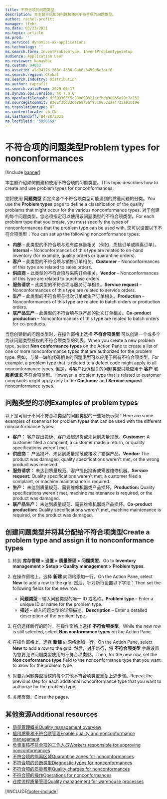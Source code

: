 ```yaml
---
title: 不符合项的问题类型
description: 本主题介绍如何创建和使用不符合项的问题类型。
author: rachel-profitt
manager: tfehr
ms.date: 03/23/2021
ms.topic: article
ms.prod: ''
ms.service: dynamics-ax-applications
ms.technology: ''
ms.search.form: InventProblemType, InventProblemTypeSetup
audience: Application User
ms.reviewer: kamaybac
ms.custom: 94003
ms.assetid: a1d9417b-268f-4334-8ab6-8499d6c3acf0
ms.search.region: Global
ms.search.industry: Distribution
ms.author: raprofit
ms.search.validFrom: 2020-06-17
ms.dyn365.ops.version: AX 7.0.0
ms.openlocfilehash: df509365f5c900898921acfbda380b5e20c7a251
ms.sourcegitcommit: 8362f3bd32ce8b9a5af93c8e57daef732a93b19e
ms.translationtype: HT
ms.contentlocale: zh-CN
ms.lasthandoff: 04/28/2021
ms.locfileid: "5956569"
---
```

# <a name="problem-types-for-nonconformances"></a><span data-ttu-id="bab47-103">不符合项的问题类型</span><span class="sxs-lookup"><span data-stu-id="bab47-103">Problem types for nonconformances</span></span>

[!include [banner](../includes/banner.md)]

<span data-ttu-id="bab47-104">本主题介绍如何创建和使用不符合项的问题类型。</span><span class="sxs-lookup"><span data-stu-id="bab47-104">This topic describes how to create and use problem types for nonconformances.</span></span>

<span data-ttu-id="bab47-105">您将使用 **问题类型** 页定义各个不符合项类型可能遇到的质量问题的分类。</span><span class="sxs-lookup"><span data-stu-id="bab47-105">You use the **Problem types** page to define a classification of the quality problems that might occur for the various nonconformance types.</span></span> <span data-ttu-id="bab47-106">对于创建的每个问题类型，您必须指定可以使用该问题类型的不符合项类型。</span><span class="sxs-lookup"><span data-stu-id="bab47-106">For each problem type that you create, you must specify the types of nonconformances that the problem type can be used with.</span></span> <span data-ttu-id="bab47-107">您可以设置以下不符合项类型：</span><span class="sxs-lookup"><span data-stu-id="bab47-107">You can set up the following nonconformance types:</span></span>

- <span data-ttu-id="bab47-108">**内部** – 此类型的不符合项与现有库存量相关（例如，质检订单或隔离订单）。</span><span class="sxs-lookup"><span data-stu-id="bab47-108">**Internal** – Nonconformances of this type are related to on-hand inventory (for example, quality orders or quarantine orders).</span></span>
- <span data-ttu-id="bab47-109">**客户** – 此类型的不符合项与销售订单相关。</span><span class="sxs-lookup"><span data-stu-id="bab47-109">**Customer** – Nonconformances of this type are related to sales orders.</span></span>
- <span data-ttu-id="bab47-110">**供应商** – 此类型的不符合项与采购订单相关。</span><span class="sxs-lookup"><span data-stu-id="bab47-110">**Vendor** – Nonconformances of this type are related to purchase orders.</span></span>
- <span data-ttu-id="bab47-111">**服务请求** – 此类型的不符合项与服务订单相关。</span><span class="sxs-lookup"><span data-stu-id="bab47-111">**Service request** – Nonconformances of this type are related to service orders.</span></span>
- <span data-ttu-id="bab47-112">**生产** – 此类型的不符合项与批次订单或生产订单相关。</span><span class="sxs-lookup"><span data-stu-id="bab47-112">**Production** – Nonconformances of this type are related to batch orders or production orders.</span></span>
- <span data-ttu-id="bab47-113">**联产品生产** – 此类型的不符合项与联产品的批次订单相关。</span><span class="sxs-lookup"><span data-stu-id="bab47-113">**Co-product production** – Nonconformances of this type are related to batch orders for co-products.</span></span>

<span data-ttu-id="bab47-114">当您创建新的问题类型时，在操作窗格上选择 **不符合项类型** 可以创建一个或多个为该问题类型授权的不符合项类型的列表。</span><span class="sxs-lookup"><span data-stu-id="bab47-114">When you create a new problem type, select **Non conformance types** on the Action Pane to create a list of one or more nonconformance types that are authorized for the problem type.</span></span> <span data-ttu-id="bab47-115">例如，与某一缺陷代码相关的问题类型可以应用于所有不符合项类型。</span><span class="sxs-lookup"><span data-stu-id="bab47-115">For example, a problem type that is related to a defect code might apply to all nonconformance types.</span></span> <span data-ttu-id="bab47-116">但是，与客户投诉相关的问题类型只能应用于 **客户** 和 **服务请求** 不符合项类型。</span><span class="sxs-lookup"><span data-stu-id="bab47-116">However, a problem type that is related to customer complaints might apply only to the **Customer** and **Service request** nonconformance types.</span></span>

## <a name="examples-of-problem-types"></a><span data-ttu-id="bab47-117">问题类型的示例</span><span class="sxs-lookup"><span data-stu-id="bab47-117">Examples of problem types</span></span>

<span data-ttu-id="bab47-118">以下是可用于不同不符合项类型的问题类型的一些场景示例：</span><span class="sxs-lookup"><span data-stu-id="bab47-118">Here are some examples of scenarios for problem types that can be used with the different nonconformance types:</span></span>

- <span data-ttu-id="bab47-119">**客户：** 客户提出投诉、客户发起退货或未达到质量规范。</span><span class="sxs-lookup"><span data-stu-id="bab47-119">**Customer:** A customer filed a complaint, a customer made a return, or quality specifications weren't met.</span></span>
- <span data-ttu-id="bab47-120">**供应商：** 产品损坏、未达到质量规范或接收了错误产品。</span><span class="sxs-lookup"><span data-stu-id="bab47-120">**Vendor:** The product was damaged, quality specifications weren't met, or the wrong product was received.</span></span>
- <span data-ttu-id="bab47-121">**服务请求：** 未达到质量规范、客户提出投诉或需要维修机器。</span><span class="sxs-lookup"><span data-stu-id="bab47-121">**Service request:** Quality specifications weren't met, a customer filed a complaint, or machine maintenance is required.</span></span>
- <span data-ttu-id="bab47-122">**生产：** 未达到质量规范、需要维修机器或产品损坏。</span><span class="sxs-lookup"><span data-stu-id="bab47-122">**Production:** Quality specifications weren't met, machine maintenance is required, or the product was damaged.</span></span>
- <span data-ttu-id="bab47-123">**联产品生产：** 未达到质量规范、需要维修机器或产品损坏。</span><span class="sxs-lookup"><span data-stu-id="bab47-123">**Co-product production:** Quality specifications weren't met, machine maintenance is required, or the product was damaged.</span></span>

## <a name="create-a-problem-type-and-assign-it-to-nonconformance-types"></a><span data-ttu-id="bab47-124">创建问题类型并将其分配给不符合项类型</span><span class="sxs-lookup"><span data-stu-id="bab47-124">Create a problem type and assign it to nonconformance types</span></span>

1. <span data-ttu-id="bab47-125">转到 **库存管理 \> 设置 \> 质量管理 \> 问题类型**。</span><span class="sxs-lookup"><span data-stu-id="bab47-125">Go to **Inventory management \> Setup \> Quality management \> Problem types**.</span></span>
1. <span data-ttu-id="bab47-126">在操作窗格上，选择 **新建** 向网格添加一行。</span><span class="sxs-lookup"><span data-stu-id="bab47-126">On the Action Pane, select **New** to add a row to the grid.</span></span> <span data-ttu-id="bab47-127">然后，针对新行设置以下字段：</span><span class="sxs-lookup"><span data-stu-id="bab47-127">Then set the following fields for the new row:</span></span>

    - <span data-ttu-id="bab47-128">**问题类型** – 输入问题类型的唯一 ID 或名称。</span><span class="sxs-lookup"><span data-stu-id="bab47-128">**Problem type** – Enter a unique ID or name for the problem type.</span></span>
    - <span data-ttu-id="bab47-129">**描述** – 输入问题类型的详细描述。</span><span class="sxs-lookup"><span data-stu-id="bab47-129">**Description** – Enter a detailed description of the problem type.</span></span>

1. <span data-ttu-id="bab47-130">在仍选择新行的同时，在操作窗格上选择 **不符合项类型**。</span><span class="sxs-lookup"><span data-stu-id="bab47-130">While the new row is still selected, select **Non conformance types** on the Action Pane.</span></span>
1. <span data-ttu-id="bab47-131">在操作窗格上，选择 **新建** 向网格添加一行。</span><span class="sxs-lookup"><span data-stu-id="bab47-131">On the Action Pane, select **New** to add a row to the grid.</span></span> <span data-ttu-id="bab47-132">然后，对于新行，将 **不符合项类型** 字段设置为您要允许问题类型使用的不符合项类型。</span><span class="sxs-lookup"><span data-stu-id="bab47-132">Then, for the new row, set the **Non conformance type** field to the nonconformance type that you want to allow for the problem type.</span></span>
1. <span data-ttu-id="bab47-133">对要为问题类型授权的每个其他不符合项类型重复上述步骤。</span><span class="sxs-lookup"><span data-stu-id="bab47-133">Repeat the previous step for each additional nonconformance type that you want to authorize for the problem type.</span></span>
1. <span data-ttu-id="bab47-134">关闭页面。</span><span class="sxs-lookup"><span data-stu-id="bab47-134">Close the pages.</span></span>

## <a name="additional-resources"></a><span data-ttu-id="bab47-135">其他资源</span><span class="sxs-lookup"><span data-stu-id="bab47-135">Additional resources</span></span>

- [<span data-ttu-id="bab47-136">质量管理概览</span><span class="sxs-lookup"><span data-stu-id="bab47-136">Quality management overview</span></span>](quality-management-processes.md)
- [<span data-ttu-id="bab47-137">启用质量和不符合项管理</span><span class="sxs-lookup"><span data-stu-id="bab47-137">Enable quality and nonconformance management</span></span>](enable-quality-management.md)
- [<span data-ttu-id="bab47-138">负责审核不符合项的工作人员</span><span class="sxs-lookup"><span data-stu-id="bab47-138">Workers responsible for approving nonconformances</span></span>](quality-responsible-workers.md)
- [<span data-ttu-id="bab47-139">不符合项的隔离区域</span><span class="sxs-lookup"><span data-stu-id="bab47-139">Quarantine zones for nonconformances</span></span>](quality-quarantine-zones.md)
- [<span data-ttu-id="bab47-140">不符合项的诊断类型</span><span class="sxs-lookup"><span data-stu-id="bab47-140">Diagnostic types for nonconformances</span></span>](quality-diagnostic-types.md)
- [<span data-ttu-id="bab47-141">不符合项的质量费用</span><span class="sxs-lookup"><span data-stu-id="bab47-141">Quality charges for nonconformances</span></span>](quality-charges.md)
- [<span data-ttu-id="bab47-142">不符合项的操作</span><span class="sxs-lookup"><span data-stu-id="bab47-142">Operations for nonconformances</span></span>](quality-operations.md)
- [<span data-ttu-id="bab47-143">仓库流程质量管理</span><span class="sxs-lookup"><span data-stu-id="bab47-143">Quality management for warehouse processes</span></span>](quality-management-for-warehouses-processes.md)

[!INCLUDE[footer-include](../../includes/footer-banner.md)]
